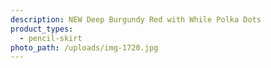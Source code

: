 ```yaml
---
description: NEW Deep Burgundy Red with While Polka Dots
product_types:
  - pencil-skirt
photo_path: /uploads/img-1720.jpg
---
```

